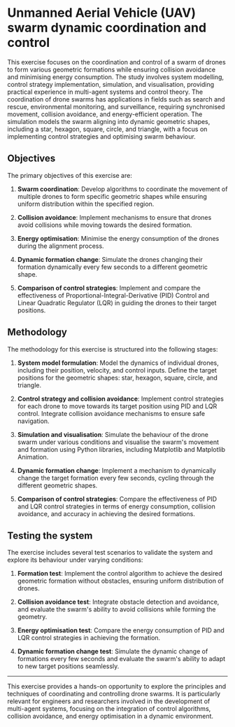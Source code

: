 # Unmanned Aerial Vehicle (UAV) swarm dynamic coordination and control

This exercise focuses on the coordination and control of a swarm of drones to form various geometric formations while ensuring collision avoidance and minimising energy consumption. The study involves system modelling, control strategy implementation, simulation, and visualisation, providing practical experience in multi-agent systems and control theory. The coordination of drone swarms has applications in fields such as search and rescue, environmental monitoring, and surveillance, requiring synchronised movement, collision avoidance, and energy-efficient operation. The simulation models the swarm aligning into dynamic geometric shapes, including a star, hexagon, square, circle, and triangle, with a focus on implementing control strategies and optimising swarm behaviour.

## Objectives

The primary objectives of this exercise are:

1. **Swarm coordination**:
   Develop algorithms to coordinate the movement of multiple drones to form specific geometric shapes while ensuring uniform distribution within the specified region.

2. **Collision avoidance**:
   Implement mechanisms to ensure that drones avoid collisions while moving towards the desired formation.

3. **Energy optimisation**:
   Minimise the energy consumption of the drones during the alignment process.

4. **Dynamic formation change**:
   Simulate the drones changing their formation dynamically every few seconds to a different geometric shape.

5. **Comparison of control strategies**:
   Implement and compare the effectiveness of Proportional-Integral-Derivative (PID) Control and Linear Quadratic Regulator (LQR) in guiding the drones to their target positions.

## Methodology

The methodology for this exercise is structured into the following stages:

1. **System model formulation**:
   Model the dynamics of individual drones, including their position, velocity, and control inputs. Define the target positions for the geometric shapes: star, hexagon, square, circle, and triangle.

2. **Control strategy and collision avoidance**:
   Implement control strategies for each drone to move towards its target position using PID and LQR control. Integrate collision avoidance mechanisms to ensure safe navigation.

3. **Simulation and visualisation**:
   Simulate the behaviour of the drone swarm under various conditions and visualise the swarm's movement and formation using Python libraries, including Matplotlib and Matplotlib Animation.

4. **Dynamic formation change**:
   Implement a mechanism to dynamically change the target formation every few seconds, cycling through the different geometric shapes.

5. **Comparison of control strategies**:
   Compare the effectiveness of PID and LQR control strategies in terms of energy consumption, collision avoidance, and accuracy in achieving the desired formations.

## Testing the system

The exercise includes several test scenarios to validate the system and explore its behaviour under varying conditions:

1. **Formation test**:
   Implement the control algorithm to achieve the desired geometric formation without obstacles, ensuring uniform distribution of drones.

2. **Collision avoidance test**:
   Integrate obstacle detection and avoidance, and evaluate the swarm's ability to avoid collisions while forming the geometry.

3. **Energy optimisation test**:
   Compare the energy consumption of PID and LQR control strategies in achieving the formation.

4. **Dynamic formation change test**:
   Simulate the dynamic change of formations every few seconds and evaluate the swarm's ability to adapt to new target positions seamlessly.

---

This exercise provides a hands-on opportunity to explore the principles and techniques of coordinating and controlling drone swarms. It is particularly relevant for engineers and researchers involved in the development of multi-agent systems, focusing on the integration of control algorithms, collision avoidance, and energy optimisation in a dynamic environment.
